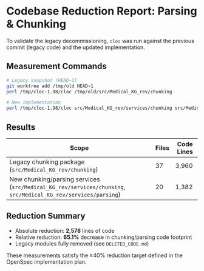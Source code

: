 # Codebase Reduction Report: Parsing & Chunking

To validate the legacy decommissioning, `cloc` was run against the previous
commit (legacy code) and the updated implementation.

## Measurement Commands

```bash
# Legacy snapshot (HEAD~1)
git worktree add /tmp/old HEAD~1
perl /tmp/cloc-1.98/cloc /tmp/old/src/Medical_KG_rev/chunking

# New implementation
perl /tmp/cloc-1.98/cloc src/Medical_KG_rev/services/chunking src/Medical_KG_rev/services/parsing
```

## Results

| Scope | Files | Code Lines |
|-------|-------|------------|
| Legacy chunking package (`src/Medical_KG_rev/chunking`) | 37 | 3,960 |
| New chunking/parsing services (`src/Medical_KG_rev/services/chunking`, `src/Medical_KG_rev/services/parsing`) | 20 | 1,382 |

## Reduction Summary

- Absolute reduction: **2,578** lines of code
- Relative reduction: **65.1%** decrease in chunking/parsing code footprint
- Legacy modules fully removed (see `DELETED_CODE.md`)

These measurements satisfy the ≥40% reduction target defined in the OpenSpec
implementation plan.

